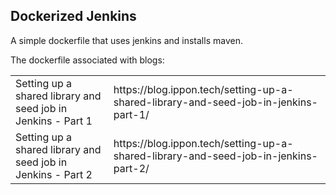 ## Dockerized Jenkins

A simple dockerfile that uses jenkins and installs maven.

The dockerfile associated with blogs:
<table>
  <tr>
    <td>Setting up a shared library and seed job in Jenkins - Part 1</td>
    <td>https://blog.ippon.tech/setting-up-a-shared-library-and-seed-job-in-jenkins-part-1/</td>
  </tr>
  <tr>
    <td>Setting up a shared library and seed job in Jenkins - Part 2</td>
    <td>https://blog.ippon.tech/setting-up-a-shared-library-and-seed-job-in-jenkins-part-2/</td>
  </tr>
</table>
